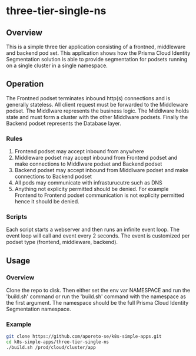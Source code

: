 # three-tier-single-ns

## Overview
This is a simple three tier application consisting of a frontned, middleware and backend pod set.
This application shows how the Prisma Cloud Identity Segmentation solution is able to provide
segmentation for podsets running on a single cluster in a single namespace.

## Operation
The Frontned podset terminates inbound http(s) connections and is generally stateless.
All client request must be forwarded to the Middleware podset. The Middlware represents the
business logic. The Middlware holds state and must form a cluster with the other Middlware podsets.
Finally the Backend podset represents the Database layer.

### Rules
1. Frontend podset may accept inbound from anywhere
1. Middleware podset may accept inbound from Frontend podset and make connections to Middlware
podset and Backend podset
1. Backend podset may accept inbound from Middlware podset and make connections to Backend podset
1. All pods may communicate with infrasturucutre such as DNS
1. Anything not explicity permitted should be denied. For example Frontend to Frontend podset
communication is not explicity permitted hence it should be denied.

### Scripts
Each script starts a webserver and then runs an infinite event loop. The event loop will call and
event every 2 seconds. The event is customized per podset type (frontend, middleware, backend).

## Usage

### Overview
Clone the repo to disk. Then either set the env var NAMESPACE and run the 'build.sh' command or run
the 'build.sh' command with the namespace as the first argument. The namespace should be the full
Prisma Cloud Identity Segmentation namespace.

### Example
```bash
git clone https://github.com/aporeto-se/k8s-simple-apps.git
cd k8s-simple-apps/three-tier-single-ns
./build.sh /prod/cloud/cluster/app
```